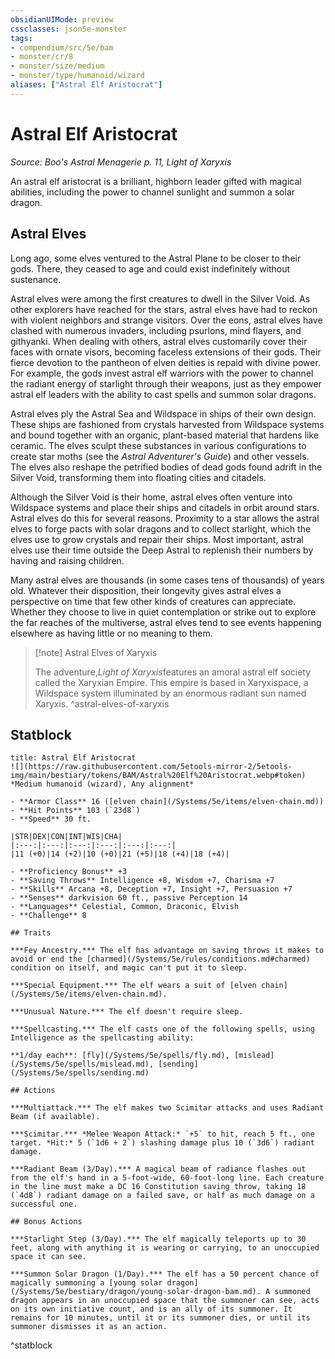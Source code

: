 ```yaml
---
obsidianUIMode: preview
cssclasses: json5e-monster
tags:
- compendium/src/5e/bam
- monster/cr/8
- monster/size/medium
- monster/type/humanoid/wizard
aliases: ["Astral Elf Aristocrat"]
---
```

# Astral Elf Aristocrat
*Source: Boo's Astral Menagerie p. 11, Light of Xaryxis*  

An astral elf aristocrat is a brilliant, highborn leader gifted with magical abilities, including the power to channel sunlight and summon a solar dragon.

## Astral Elves

Long ago, some elves ventured to the Astral Plane to be closer to their gods. There, they ceased to age and could exist indefinitely without sustenance.

Astral elves were among the first creatures to dwell in the Silver Void. As other explorers have reached for the stars, astral elves have had to reckon with violent neighbors and strange visitors. Over the eons, astral elves have clashed with numerous invaders, including psurlons, mind flayers, and githyanki. When dealing with others, astral elves customarily cover their faces with ornate visors, becoming faceless extensions of their gods. Their fierce devotion to the pantheon of elven deities is repaid with divine power. For example, the gods invest astral elf warriors with the power to channel the radiant energy of starlight through their weapons, just as they empower astral elf leaders with the ability to cast spells and summon solar dragons.

Astral elves ply the Astral Sea and Wildspace in ships of their own design. These ships are fashioned from crystals harvested from Wildspace systems and bound together with an organic, plant-based material that hardens like ceramic. The elves sculpt these substances in various configurations to create star moths (see the *Astral Adventurer's Guide*) and other vessels. The elves also reshape the petrified bodies of dead gods found adrift in the Silver Void, transforming them into floating cities and citadels.

Although the Silver Void is their home, astral elves often venture into Wildspace systems and place their ships and citadels in orbit around stars. Astral elves do this for several reasons. Proximity to a star allows the astral elves to forge pacts with solar dragons and to collect starlight, which the elves use to grow crystals and repair their ships. Most important, astral elves use their time outside the Deep Astral to replenish their numbers by having and raising children.

Many astral elves are thousands (in some cases tens of thousands) of years old. Whatever their disposition, their longevity gives astral elves a perspective on time that few other kinds of creatures can appreciate. Whether they choose to live in quiet contemplation or strike out to explore the far reaches of the multiverse, astral elves tend to see events happening elsewhere as having little or no meaning to them.

> [!note] Astral Elves of Xaryxis
> 
> The adventure,*Light of Xaryxis*features an amoral astral elf society called the Xaryxian Empire. This empire is based in Xaryxispace, a Wildspace system illuminated by an enormous radiant sun named Xaryxis.
^astral-elves-of-xaryxis

## Statblock

```ad-statblock
title: Astral Elf Aristocrat
![](https://raw.githubusercontent.com/5etools-mirror-2/5etools-img/main/bestiary/tokens/BAM/Astral%20Elf%20Aristocrat.webp#token)
*Medium humanoid (wizard), Any alignment*

- **Armor Class** 16 ([elven chain](/Systems/5e/items/elven-chain.md))
- **Hit Points** 103 (`23d8`)
- **Speed** 30 ft.

|STR|DEX|CON|INT|WIS|CHA|
|:---:|:---:|:---:|:---:|:---:|:---:|
|11 (+0)|14 (+2)|10 (+0)|21 (+5)|18 (+4)|18 (+4)|

- **Proficiency Bonus** +3
- **Saving Throws** Intelligence +8, Wisdom +7, Charisma +7
- **Skills** Arcana +8, Deception +7, Insight +7, Persuasion +7
- **Senses** darkvision 60 ft., passive Perception 14
- **Languages** Celestial, Common, Draconic, Elvish
- **Challenge** 8

## Traits

***Fey Ancestry.*** The elf has advantage on saving throws it makes to avoid or end the [charmed](/Systems/5e/rules/conditions.md#charmed) condition on itself, and magic can't put it to sleep.

***Special Equipment.*** The elf wears a suit of [elven chain](/Systems/5e/items/elven-chain.md).

***Unusual Nature.*** The elf doesn't require sleep.

***Spellcasting.*** The elf casts one of the following spells, using Intelligence as the spellcasting ability:

**1/day each**: [fly](/Systems/5e/spells/fly.md), [mislead](/Systems/5e/spells/mislead.md), [sending](/Systems/5e/spells/sending.md)

## Actions

***Multiattack.*** The elf makes two Scimitar attacks and uses Radiant Beam (if available).

***Scimitar.*** *Melee Weapon Attack:* `+5` to hit, reach 5 ft., one target. *Hit:* 5 (`1d6 + 2`) slashing damage plus 10 (`3d6`) radiant damage.

***Radiant Beam (3/Day).*** A magical beam of radiance flashes out from the elf's hand in a 5-foot-wide, 60-foot-long line. Each creature in the line must make a DC 16 Constitution saving throw, taking 18 (`4d8`) radiant damage on a failed save, or half as much damage on a successful one.

## Bonus Actions

***Starlight Step (3/Day).*** The elf magically teleports up to 30 feet, along with anything it is wearing or carrying, to an unoccupied space it can see.

***Summon Solar Dragon (1/Day).*** The elf has a 50 percent chance of magically summoning a [young solar dragon](/Systems/5e/bestiary/dragon/young-solar-dragon-bam.md). A summoned dragon appears in an unoccupied space that the summoner can see, acts on its own initiative count, and is an ally of its summoner. It remains for 10 minutes, until it or its summoner dies, or until its summoner dismisses it as an action.
```
^statblock